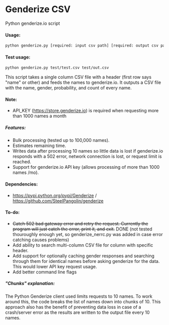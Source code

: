 # Genderize CSV

Python genderize.io script

#### Usage:
```sh
python genderize.py [required: input csv path] [required: output csv path] [optional: API_KEY]
```

#### Test usage:
```
python genderize.py test/test.csv test/out.csv
```

This script takes a single column CSV file with a header (first row says "name" or other) and feeds the names to genderize.io. It outputs a CSV file with the name, gender, probability, and count of every name.

#### Note:
- API_KEY (https://store.genderize.io) is required when requesting more than 1000 names a month

##### Features:
- Bulk processing (tested up to 100,000 names).
- Estimates remaining time.
- Writes data after processing 10 names so little data is lost if genderize.io responds with a 502 error, network connection is lost, or request limit is reached.
- Support for genderize.io API key (allows processing of more than 1000 names /mo).

#### Dependencies:
- https://pypi.python.org/pypi/Genderize / https://github.com/SteelPangolin/genderize

#### To-do:
- ~~Catch 502 bad gateway error and retry the request. Currently the program will just catch the error, print it, and exit.~~ DONE (not tested thouroughly enough yet, so genderize_nerrc.py was added in case error catching causes problems)
- Add ability to search multi-column CSV file for column with specific header.
- Add support for optionally caching gender responses and searching through them for identical names before asking genderize for the data. This would lower API key request usage.
- Add better command line flags

##### "Chunks" explanation:
The Python Genderize client used limits requests to 10 names. To work around this, the code breaks the list of names down into chunks of 10. This approach also has the benefit of preventing data loss in case of a crash/server error as the results are written to the output file every 10 names.